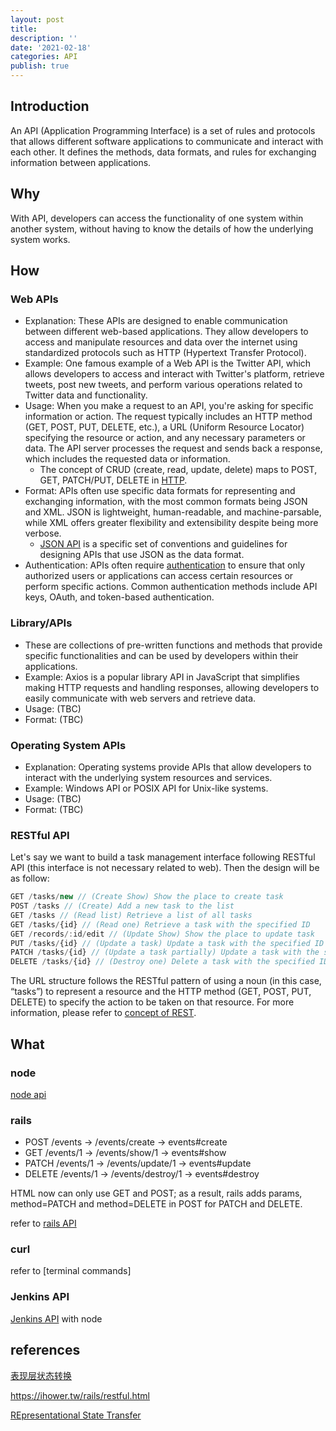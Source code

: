 ```yaml
---
layout: post
title:
description: ''
date: '2021-02-18'
categories: API
publish: true
---
```


## Introduction

An API (Application Programming Interface) is a set of rules and protocols that allows different software applications to communicate and interact with each other. It defines the methods, data formats, and rules for exchanging information between applications.

## Why

With API, developers can access the functionality of one system within another system, without having to know the details of how the underlying system works.

## How

### Web APIs

* Explanation: These APIs are designed to enable communication between different web-based applications. They allow developers to access and manipulate resources and data over the internet using standardized protocols such as HTTP (Hypertext Transfer Protocol).
* Example: One famous example of a Web API is the Twitter API, which allows developers to access and interact with Twitter's platform, retrieve tweets, post new tweets, and perform various operations related to Twitter data and functionality.
* Usage: When you make a request to an API, you're asking for specific information or action. The request typically includes an HTTP method (GET, POST, PUT, DELETE, etc.), a URL (Uniform Resource Locator) specifying the resource or action, and any necessary parameters or data. The API server processes the request and sends back a response, which includes the requested data or information.
  * The concept of CRUD (create, read, update, delete) maps to POST, GET, PATCH/PUT, DELETE in [HTTP]({{site.baseurl}}/internet/2021/04/09/hypertext-transfer-protocol.html).
* Format: APIs often use specific data formats for representing and exchanging information, with the most common formats being JSON and XML. JSON is lightweight, human-readable, and machine-parsable, while XML offers greater flexibility and extensibility despite being more verbose.
  * [JSON API]({{site.baseurl}}/api/2022/08/16/json-api.html) is a specific set of conventions and guidelines for designing APIs that use JSON as the data format.
* Authentication: APIs often require [authentication]({{site.baseurl}}/api/2022/08/17/authentication.html) to ensure that only authorized users or applications can access certain resources or perform specific actions. Common authentication methods include API keys, OAuth, and token-based authentication.

### Library/APIs
  
* These are collections of pre-written functions and methods that provide specific functionalities and can be used by developers within their applications.
* Example: Axios is a popular library API in JavaScript that simplifies making HTTP requests and handling responses, allowing developers to easily communicate with web servers and retrieve data.
* Usage: (TBC)
* Format: (TBC)

### Operating System APIs

* Explanation: Operating systems provide APIs that allow developers to interact with the underlying system resources and services.
* Example: Windows API or POSIX API for Unix-like systems.
* Usage: (TBC)
* Format: (TBC)

### RESTful API

Let's say we want to build a task management interface following RESTful API (this interface is not necessary related to web). Then the design will be as follow:

```javascript
GET /tasks/new // (Create Show) Show the place to create task
POST /tasks // (Create) Add a new task to the list
GET /tasks // (Read list) Retrieve a list of all tasks
GET /tasks/{id} // (Read one) Retrieve a task with the specified ID
GET /records/:id/edit // (Update Show) Show the place to update task
PUT /tasks/{id} // (Update a task) Update a task with the specified ID
PATCH /tasks/{id} // (Update a task partially) Update a task with the specified ID
DELETE /tasks/{id} // (Destroy one) Delete a task with the specified ID
```

The URL structure follows the RESTful pattern of using a noun (in this case, “tasks”) to represent a resource and the HTTP method (GET, POST, PUT, DELETE) to specify the action to be taken on that resource. For more information, please refer to [concept of REST]({{site.baseurl}}/api/2023/01/22/restful.html).

## What

### node

[node api]({{site.baseurl}}/node/2022/01/26/api.html)

### rails

* POST /events -> /events/create -> events#create
* GET /events/1 -> /events/show/1 -> events#show
* PATCH /events/1 -> /events/update/1 -> events#update
* DELETE /events/1 -> /events/destroy/1 -> events#destroy

HTML now can only use GET and POST; as a result, rails adds params, method=PATCH and method=DELETE in POST for PATCH and DELETE.

refer to [rails API]({{site.baseurl}}/rails/2022/02/05/routes.html)

### curl

refer to [terminal commands]

### Jenkins API

[Jenkins API]({{site.baseurl}}/api/2022/09/12/jenkins-api.html) with node

## references

[表现层状态转换](https://zh.wikipedia.org/wiki/%E8%A1%A8%E7%8E%B0%E5%B1%82%E7%8A%B6%E6%80%81%E8%BD%AC%E6%8D%A2)

https://ihower.tw/rails/restful.html

[REpresentational State Transfer](https://en.wikipedia.org/wiki/Representational_state_transfer)